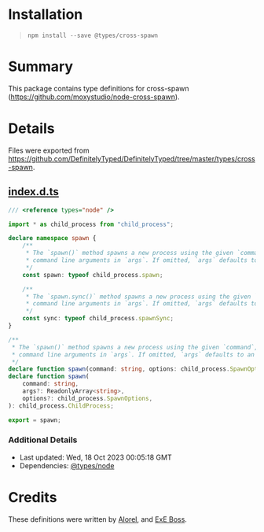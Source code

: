 # Installation
> `npm install --save @types/cross-spawn`

# Summary
This package contains type definitions for cross-spawn (https://github.com/moxystudio/node-cross-spawn).

# Details
Files were exported from https://github.com/DefinitelyTyped/DefinitelyTyped/tree/master/types/cross-spawn.
## [index.d.ts](https://github.com/DefinitelyTyped/DefinitelyTyped/tree/master/types/cross-spawn/index.d.ts)
````ts
/// <reference types="node" />

import * as child_process from "child_process";

declare namespace spawn {
    /**
     * The `spawn()` method spawns a new process using the given `command`, with
     * command line arguments in `args`. If omitted, `args` defaults to an empty array.
     */
    const spawn: typeof child_process.spawn;

    /**
     * The `spawn.sync()` method spawns a new process using the given `command`, with
     * command line arguments in `args`. If omitted, `args` defaults to an empty array.
     */
    const sync: typeof child_process.spawnSync;
}

/**
 * The `spawn()` method spawns a new process using the given `command`, with
 * command line arguments in `args`. If omitted, `args` defaults to an empty array.
 */
declare function spawn(command: string, options: child_process.SpawnOptions): child_process.ChildProcess;
declare function spawn(
    command: string,
    args?: ReadonlyArray<string>,
    options?: child_process.SpawnOptions,
): child_process.ChildProcess;

export = spawn;

````

### Additional Details
 * Last updated: Wed, 18 Oct 2023 00:05:18 GMT
 * Dependencies: [@types/node](https://npmjs.com/package/@types/node)

# Credits
These definitions were written by [Alorel](https://github.com/Alorel), and [ExE Boss](https://github.com/ExE-Boss).
